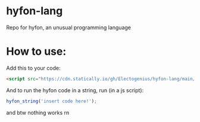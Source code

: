 # hyfon-lang
Repo for hyfon, an unusual programming language 

# How to use:

Add this to your code:
```HTML
<script src="https://cdn.statically.io/gh/Electogenius/hyfon-lang/main/Hyfon.js"></script>
```
And to run the hyfon code in a string, run (in a js script):
```JavaScript
hyfon_string('insert code here!');
```
and btw nothing works rn
